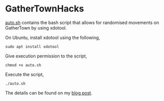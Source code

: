 # GatherTownHacks

[auto.sh](./auto.sh) contains the bash script that allows for randomised movements on GatherTown by using xdotool.

On Ubuntu, install xdotool using the following,


`sudo apt install xdotool`


Give execution permission to the script,


`chmod +x auto.sh`

Execute the script,


`./auto.sh`

The details can be found on my [blog post](https://dev.to/lambdamamba/using-xdotool-to-randomise-gathertown-avatar-movements-2p51).
